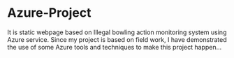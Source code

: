 # Azure-Project
It is static webpage based on Illegal bowling action monitoring system using Azure service. Since my project is based on field work, I have demonstrated the use of some Azure tools and techniques to make this project happen...
